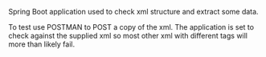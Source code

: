 
Spring Boot application used to check xml structure and extract some data.

To test use POSTMAN to POST a copy of the xml. The application is set to check against the supplied xml so most other xml with different tags will more than likely fail. 
